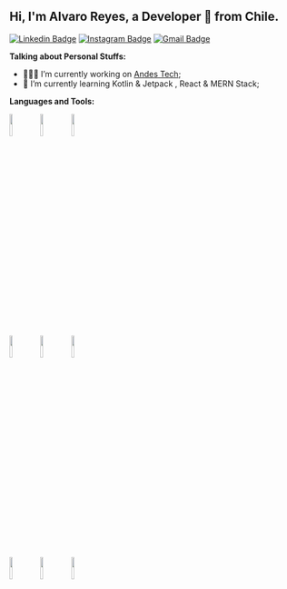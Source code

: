 ## Hi, I'm Alvaro Reyes, a Developer 🚀 from Chile.

[![Linkedin Badge](https://img.shields.io/badge/-areyesfigue-blue?style=flat&logo=Linkedin&logoColor=white&link=https://www.linkedin.com/in/areyesfigue/)](https://www.linkedin.com/in/areyesfigue/)
[![Instagram Badge](https://img.shields.io/badge/-@4lvaroreys-purple?style=flat&logo=instagram&logoColor=white&link=https://instagram.com/4lvaroreys/)](https://instagram.com/4lvaroreys/)
[![Gmail Badge](https://img.shields.io/badge/-areyes.088@gmail-c14438?style=flat&logo=Gmail&logoColor=white&link=mailto:areyes.088@gmail.com)](mailto:areyes.088@gmail.com)

<!-- Talking about you -->
**Talking about Personal Stuffs:**

<!-- Any image aligned to the right. Beware the width -->


- 👨🏽‍💻 I’m currently working on [Andes Tech](http://www.andes-tech.cl/);
- 🌱 I’m currently learning Kotlin & Jetpack , React & MERN Stack; 


**Languages and Tools:** 


<p>
  <!-- Your languages and tools. Be careful with the alignment. 
  You can use this sites to get logos: https://www.vectorlogo.zone or https://simpleicons.org/
  -->
  <code><img width="10%" src="https://www.vectorlogo.zone/logos/java/java-ar21.svg"></code>
  <code><img width="10%" src="https://www.vectorlogo.zone/logos/kotlinlang/kotlinlang-ar21.svg"></code>
  <code><img width="10%" src="https://www.vectorlogo.zone/logos/android/android-ar21.svg"></code>
  <br />
  <code><img width="10%" src="https://www.vectorlogo.zone/logos/gradle/gradle-ar21.svg"></code>
  <code><img width="10%" src="https://www.vectorlogo.zone/logos/git-scm/git-scm-ar21.svg"></code>
  <code><img width="10%" src="https://www.vectorlogo.zone/logos/json/json-ar21.svg"></code>
  <br />
  <code><img width="10%" src="https://www.vectorlogo.zone/logos/sqlite/sqlite-ar21.svg"></code>
  <code><img width="10%" src="https://www.vectorlogo.zone/logos/reactjs/reactjs-ar21.svg"></code>
  <code><img width="10%" src="https://www.vectorlogo.zone/logos/nodejs/nodejs-horizontal.svg"></code>
  <br />

</p>
